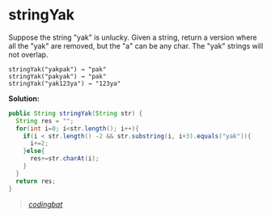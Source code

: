 # stringYak

Suppose the string "yak" is unlucky. Given a string, return a version where all the "yak" are removed, but the "a" can be any char. The "yak" strings will not overlap.

```
stringYak("yakpak") → "pak"
stringYak("pakyak") → "pak"
stringYak("yak123ya") → "123ya"
```

**Solution:**

```java
public String stringYak(String str) {
  String res = "";
  for(int i=0; i<str.length(); i++){
    if(i < str.length() -2 && str.substring(i, i+3).equals("yak")){
      i+=2;
    }else{
      res+=str.charAt(i);
    }
  }
  return res;
}
```

> _[codingbat](http://codingbat.com/prob/p126212)_